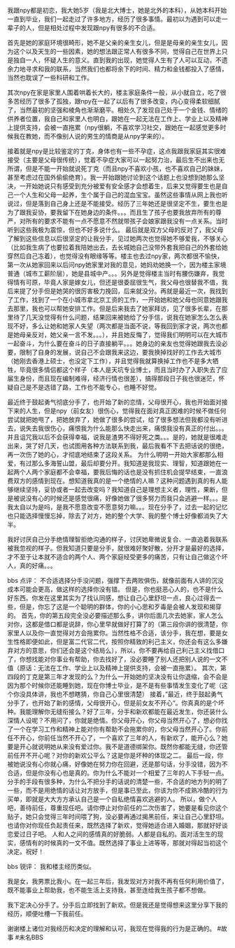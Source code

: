 我跟npy都是初恋，我大她5岁（我是北大博士，她是北外的本科），从她本科开始一直到毕业，我们一起走过了许多地方，经历了很多事情。最初以为遇到可以走一辈子的人，但是相处过程中发现跟npy有很多的不合适。

首先是她的家庭环境很畸形，她不是父亲的亲生女儿，但是是母亲的亲生女儿，因为这个以及天生的一些因素，她的想法跟正常人有很多不同，觉得自己在世界上只是独自一人，怀疑人生的意义。直到我的出现，她觉得人生有了人可以互动，不遗余力地寻求和我的联系，当然我们也都将余下的时间、精力和金钱都投入了感情，当然也耽误了一些科研和工作。

其次npy在家是家里人围着哄着长大的，楼主家庭条件一般，从小就自立，吃了很多苦经历了很多了孤独，跟npy在一起了以后有了很多改变，内心变得柔软细腻了，当然最初的坚强和棱角也渐渐磨平。相处久了发现自己处于一个金钱、情绪的供养者位置，我自己和家里人也明白，跟她在一起无法在工作上、学业上以及精神上提供支持，会被一直拖累（npy很躺，不喜欢学习社交，跟她在一起感觉更多时候我在教她，而不像别人说的男生的情商是从npy学来的）。

接着就是npy是比较鉴定的丁克，身体也有一些不孕症，这点我跟我家庭其实很难接受（主要是父母很传统），觉着不孕症大家可以一起努力治，最后生不出来也无所谓，但是不能一开始就说死丁克（而且npy不喜欢小孩，也不喜欢自己的妹妹，甚至考虑过在国外偷偷绝育）。我一开始跟她讨论到这个话题上也没想到她那么坚决，一开始她说只有感受到充分被爱有安全感才会想着生，后来又觉得要生也是自己一个人生和父母一起养，生个属于自己的混血宝宝。虽然这些事情从网上我也听说过，但是落到自己身上还是不能接受。经历了三年她还是很坚定不生，要生也是为了跟我妥协，要我留下在她身边的条件。。。而且生了孩子也要我放弃所有的尊严，对所有的要求不能有一点不愿意不然就带孩子会娘家跟我没有一点关系。当时听到这些我极为震惊，但也不好多说什么。
最后就是双方父母的反对了，我父母了解到这些信息以后很坚定的让我分手，见过她两次也觉得她不够爱我，不够关心（比如我生病了也要拉着我陪她出去，去长城她自己没带外套我把自己的外套给她穿然后自己冻着），也觉得没有眼缘等等。楼主也去过npy家，两次都很不愉快，第一次从她家回来以后问npy她家里对我的意见，她妈劝她换一个，因为楼主家境普通（城市工薪阶层），她是县城中产。。。另外是觉得楼主当时有腰伤嫌弃，我觉得情有可原，毕竟人家是嫁女儿，但还是很委屈很生气，我父母也很替我不值，我后来提了分手但是她哭的很厉害极力挽回，后来就没分。再就是最近一次，我找到了工作，找到了一个在小城市拿北京工资的工作，一开始她和她父母也同意她跟我去那里，我也可以帮她安排工作。但是后来我去了她家拜访，见了很多长辈，在那里待了几天没觉得有什么问题，结果回来被她给了分手信，说我在她家怎么怎么表现不好，多么让她和她家人失望（两次都是当面不说，等我回到家才说，两次也都是她母亲反对，她父亲一言不发。。。），并且她反悔了，觉得我们明明可以在大城市一起奋斗，为什么要在奋斗的日子直接躺平。。。她身边的亲友也觉得她跟我去没必要，限制了自身的发展，说自己不会跟我来这边，要我换掉找好的工作去大城市（她刚去香港上硕士，也没定下工作），并且觉得我就算换掉工作也不是多大牺牲，毕竟很多情侣都这个样子（本人是天坑专业博士，而且当时办了入职失去了应届生身份，而且现在编制难得，经济行情也很差），搞得那段日子我也很迷茫，怀疑自己是不是选错了路，工作也不能专心，也睡不好觉。

最近终于鼓起勇气彻底分手了，也开始了新的恋情，父母很开心，我也开始面对接下来的人生，但是npy（前女友）很伤心，觉得我在面对真正困难的时候不做任何尝试就把她甩了，把她放弃了，她做了很多的尝试，给了很多想法但我都没有听进去，说失去我很伤心，痛恨我为什么能那么快走出来，痛恨我没有真正的付出。。。并且诅咒我以后不会获得幸福，说我是渣男不得好死之类。。。是的，她就是很难走出来，哭了好几天，也试图用各种方法联系到我，最后我看不下去把话说的很绝，再一次伤了她的心，才彻底地结束了这段关系。
为什么明明一开始大家都那么相爱，有过那么多海誓山盟，最后却要分开。我知道是我现实、理智，知道跟她在一起两个人两个家庭都不会幸福，要我后悔的话也是没有抓住机会提早结束，一直浪费双方的感情到现在。想知道我真的是一个绝情的人嘛？这种问题遇到真的有人能够继续坚持，妥协或者一起去改变吗？我知道自己是理想主义者，理性，果断，但是被说没有心的时候还是感觉很痛，好像她做了很多努力而我只会逃避一样。。。是我太自以为是吗，是我不愿意改变不愿意努力嘛。。。现在分手了，过去一起的记忆也只能选择慢慢忘掉，除去了对方，她的整个大学、我的整个博士好像都消失了大半。

我好讨厌自己分手绝情理智拒绝沟通的样子，讨厌她卑微说复合、一直追着我联系被我忽视的样子。但我知道只要是分手，就很难好聚好散，分开才是最好的选择，才不至于让本就不适合的两个人、两个家庭经受更多的痛苦，只有让自己做这个坏人，真的好痛。。。


bbs 点评：
不合适选择分手没问题，强撑下去两败俱伤，就像前面有人讲的沉没成本可能会更高，做这样的选择你没有错。
但是，你也挺恶心人的，也不是什么好东西。你发在这里其实为了找认同感，想让自己心里舒坦一点，良心过得去一些，但是，你忘了这是一个聪明的群体，你的小心思和歹毒是会被人发现和揭穿的。
首先，你的第五段完全没必要描述那么多，讲你后面几次去她家，家人怎么对你，这都是借口都是说辞，你心里早就做好打算了的（第三段你讲的很清楚，你家里人以及你一直觉得对方会拖累你。当然性格不合适，该分手，我在想，要是女生性格即便如此，但是富二代官二代，按照你精致的利己主义，你还会有这么多嫌弃对方的意思，你们还会是这个结局么），所以，你不要再给自己利己主义找借口了，你想找能对你事业有帮助，你去找好了，没必要睡了别人还把别人说的一文不值（原话：无法在工作、学业上以及精神上提供支持，会被一直拖累）。
其次，第四段的丁克是第三年才发现的么？为什么一开始她的坚决没有让你退缩，会不会是因为那个时候你还能睡到她，现在你博士毕业，是不是有些事情发生变化了呢（这个你没具体讲，我也不想瞎猜，你自己心里很清楚）
接着，”最近，终于鼓起勇气分手了，也开始了新的感情，父母很开心，但是前女友不开心“。你真真的是个坏种。我能理解你无缝衔接么？好了三年，分手和新欢都能在最近发生，你还装什么深情人设呢？不用问了，你就是绝情。你父母开心，你父母当然开心了，想必你找了一个在学习工作和精神上能对你有帮助不会拖累你的，你父母当然开心了。你前任不开心，你前任当然不开心了，一个喜欢了三年的人，有新欢了，能开心么？她要是开心就说明她从来没有爱过你。我不是道德绑架你。既然你都能无缝，你还管前任开不开心呢？对你的新欢公平么？这是你是坏种的体现之二。
最后一段，你被她说没有心你就心痛，好像她在努力你在回避，还是那句话，分手没错，因为不合适，但是你没有心也是真的。你为什么不能对一个相爱了三年的人下手轻一点。分手的手段有很多种，为什么不把分手的话说的清楚一些，不合适的地方列的明了一些，而不是用绝情的话让对方放手，但是事已至此，你该为你不成熟冷酷的行为买单，即就是大大方方承认自己是一个自私绝情喜欢逃避的人。
所以，做个人吧，善待前任，尊重现任吧。请你停止对你前任的二次伤害了，她要是看见你这个贴子，她只会觉得三年时间喂了狗，没必要再通过揭黑前任，来让自己心里舒坦。也请你对你现任负起责任来，既然选择了新欢，觉得她适合进入婚姻，那就好好谈恋爱过日子吧。
人和人之间的感情真的好脆弱。人都是自私的。面对活生生的现实，感情有的时候真的一文不值。既然选择了事业上进等等，那就对得起当初这个决定。祝好！

bbs 锐评：
我和楼主经历类似。

我是女，我男票比我小。在一起三年后，我发现对方对我不再有任何利用价值了，既不能事业上帮助我，也不能生活上支持我，甚至连给我生孩子都不想做。

我下定决心分手了。分手后立即找到了新欢。但是我还是觉得想来这里分享下我的经历，顺便吐槽一下我前任。

谢谢楼上诸位对我经历和决定的理解和认可，我现在觉得我的行为是正确的。
#故事 #未名BBS 